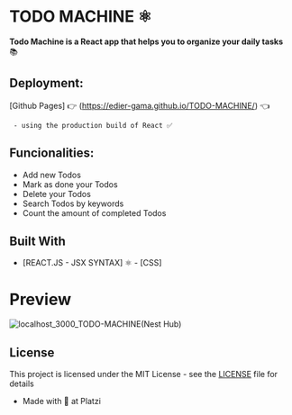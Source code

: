 # TODO MACHINE ⚛️

**Todo Machine is a React app that helps you to organize your daily tasks** 📚

## Deployment:

[Github Pages] 👉 (https://edier-gama.github.io/TODO-MACHINE/) 👈
```
 - using the production build of React ✅
```

## Funcionalities:

- Add new Todos
- Mark as done your Todos
- Delete your Todos
- Search Todos by keywords
- Count the amount of completed Todos

## Built With

* [REACT.JS - JSX SYNTAX] ⚛️ - [CSS] 

# Preview

![localhost_3000_TODO-MACHINE(Nest Hub)](https://user-images.githubusercontent.com/96151177/206815742-0f835c80-2c90-4812-842e-a7877996a30a.png)


## License

This project is licensed under the MIT License - see the [LICENSE](LICENSE) file for details

* Made with 💚 at Platzi
